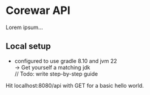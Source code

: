 # Corewar API

Lorem ipsum...

## Local setup
 - configured to use gradle 8.10 and jvm 22  
   -> Get yourself a matching jdk  
// Todo: write step-by-step guide

Hit localhost:8080/api with GET for a basic hello world.